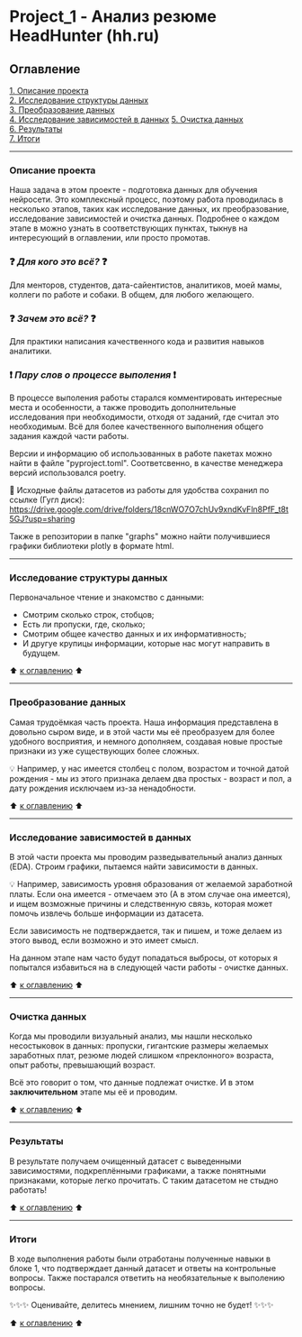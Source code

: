 # Project_1 - Анализ резюме HeadHunter (hh.ru)

## <a id ="table_of_content">Оглавление</a>  
[1. Описание проекта](#description)  
[2. Исследование структуры данных](#structure_research)  
[3. Преобразование данных](#data_transformation)  
[4. Исследование зависимостей в данных](#addiction_research)
[5. Очистка данных](#data_cleaning)  
[6. Результаты](#result)    
[7. Итоги](#conclusion)

---

### <a id='description'> Описание проекта</a>
Наша задача в этом проекте - подготовка данных для обучения нейросети. Это комплексный процесс, поэтому работа проводилась в несколько этапов, таких как исследование данных, их преобразование, исследование зависимостей и очистка данных. Подробнее о каждом этапе в можно узнать в соответствующих пунктах, тыкнув на интересующий в оглавлении, или просто промотав.

### :question: ***Для кого это всё?*** :question:
Для менторов, студентов, дата-сайентистов, аналитиков, моей мамы, коллеги по работе и собаки. В общем, для любого желающего.

### :question: ***Зачем это всё?*** :question:
Для практики написания качественного кода и развития навыков аналитики.

### :exclamation: ***Пару слов о процессе выполения*** :exclamation:
В процессе выполения работы старался комментировать интересные места и особенности, а также проводить дополнительные исследования при необходимости, отходя от заданий, где считал это необходимым. Всё для более качественного выполнения общего задания каждой части работы.

Версии и информацию об использованных в работе пакетах можно найти в файле "pyproject.toml". Соответсвенно, в качестве менеджера версий использовался poetry.

:floppy_disk: Исходные файлы датасетов из работы для удобства сохранил по ссылке (Гугл диск): https://drive.google.com/drive/folders/18cnWO7O7chUv9xndKvFln8PfF_t8t5GJ?usp=sharing

Также в репозитории в папке "graphs" можно найти получившиеся графики библиотеки plotly в формате html.

---

### <a id='structure_research'> Исследование структуры данных </a>
Первоначальное чтение и знакомство с данными: 
- Смотрим сколько строк, стобцов; 
- Есть ли пропуски, где, сколько;
- Смотрим общее качество данных и их информативность;
- И другуе крупицы информации, которые нас могут направить в будущем.

:arrow_up: [к оглавлению](#table_of_content) :arrow_up:

---

### <a id='data_transformation'> Преобразование данных </a>
Самая трудоёмкая часть проекта. Наша информация представлена в довольно сыром виде, и в этой части мы её преобразуем для более удобного восприятия, и немного дополняем, создавая новые простые признаки из уже существующих более сложных. 

:bulb: Например, у нас имеется столбец с полом, возрастом и точной датой рождения - мы из этого признака делаем два простых - возраст и пол, а дату рождения исключаем из-за ненадобности.

:arrow_up: [к оглавлению](#table_of_content) :arrow_up:

---

### <a id='addiction_research'> Исследование зависимостей в данных </a>
В этой части проекта мы проводим разведывательный анализ данных (EDA). Строим графики, пытаемся найти зависимости в данных.

:bulb: Например, зависимость уровня образования от желаемой заработной платы. Если она имеется - отмечаем это (А в этом случае она имеется), и ищем возможные причины и следственную связь, которая может помочь извлечь больше информации из датасета. 

Если зависимость не подтверждается, так и пишем, и тоже делаем из этого вывод, если возможно и это имеет смысл.

На данном этапе нам часто будут попадаться выбросы, от которых я попытался избавиться на в следующей части работы - очистке данных.

:arrow_up: [к оглавлению](#table_of_content) :arrow_up:

---

### <a id='data_cleaning'> Очистка данных </a>
Когда мы проводили визуальный анализ, мы нашли несколько несостыковок в данных: пропуски, гигантские размеры желаемых заработных плат, резюме людей слишком «преклонного» возраста, опыт работы, превышающий возраст.

Всё это говорит о том, что данные подлежат очистке. И в этом **заключительном** этапе мы её и проводим.

:arrow_up: [к оглавлению](#table_of_content) :arrow_up:

---

### <a id='result'> Результаты </a>
В результате получаем очищенный датасет с выведенными зависимостями, подкреплёнными графиками, а также понятными признаками, которые легко прочитать. С таким датасетом не стыдно работать!

:arrow_up: [к оглавлению](#table_of_content) :arrow_up:

---

### <a id='conclusion'> Итоги </a>
В ходе выполнения работы были отработаны полученные навыки в блоке 1, что подтверждает данный датасет и ответы на контрольные вопросы. Также постарался ответить на необязательные к выполению вопросы.

:sparkles::sparkles::sparkles: Оценивайте, делитесь мнением, лишним точно не будет! :sparkles::sparkles::sparkles:

:arrow_up: [к оглавлению](#table_of_content) :arrow_up: